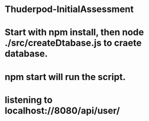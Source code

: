 # Thuderpod-InitialAssessment

# Start with npm install, then node ./src/createDtabase.js  to craete database.

# npm start will run the script.

# listening to localhost://8080/api/user/ 

